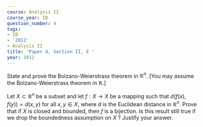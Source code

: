 ```yaml
---
course: Analysis II
course_year: IB
question_number: 4
tags:
- IB
- '2012'
- Analysis II
title: 'Paper 4, Section II, E '
year: 2012
---
```




State and prove the Bolzano-Weierstrass theorem in $\mathbb{R}^{n}$. [You may assume the Bolzano-Weierstrass theorem in $\mathbb{R}$.]

Let $X \subset \mathbb{R}^{n}$ be a subset and let $f: X \rightarrow X$ be a mapping such that $d(f(x), f(y))=d(x, y)$ for all $x, y \in X$, where $d$ is the Euclidean distance in $\mathbb{R}^{n}$. Prove that if $X$ is closed and bounded, then $f$ is a bijection. Is this result still true if we drop the boundedness assumption on $X$ ? Justify your answer.
